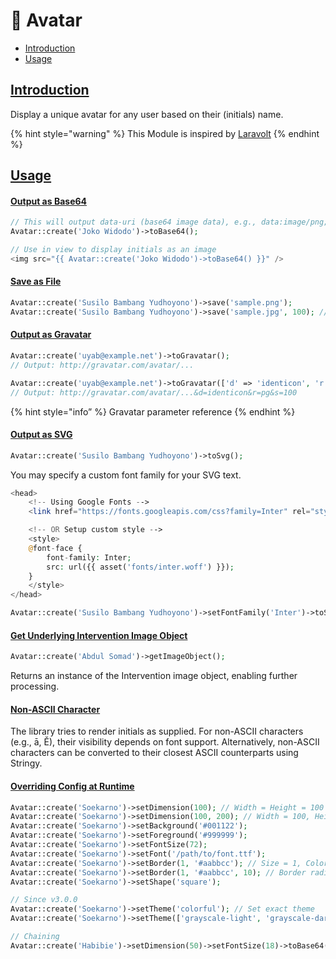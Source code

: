 # 👤 Avatar

- [Introduction](avatar.md#introduction)
- [Usage](avatar.md#usage)

<a name="introduction" href="#introduction" id="introduction"></a>

## [Introduction](avatar.md#introduction)

Display a unique avatar for any user based on their (initials) name.

{% hint style="warning" %} This Module is inspired by [Laravolt](https://github.com/laravolt/avatar) {% endhint %}

<a name="usage" href="#usage" id="usage"></a>

## [Usage](avatar.md#usage)

<a name="output-as-base64" href="#output-as-base64" id="output-as-base64"></a>

#### [Output as Base64](avatar.md#output-as-base64)

```php
// This will output data-uri (base64 image data), e.g., data:image/png;base64,iVBORw0KGg...
Avatar::create('Joko Widodo')->toBase64();

// Use in view to display initials as an image
<img src="{{ Avatar::create('Joko Widodo')->toBase64() }}" />
```

<a name="save-as-file" href="#save-as-file" id="save-as-file"></a>

#### [Save as File](avatar.md#save-as-file)

```php
Avatar::create('Susilo Bambang Yudhoyono')->save('sample.png');
Avatar::create('Susilo Bambang Yudhoyono')->save('sample.jpg', 100); // Quality = 100
```

<a name="output-as-gravatar" href="#output-as-gravatar" id="output-as-gravatar"></a>

#### [Output as Gravatar](avatar.md#output-as-gravatar)

```php
Avatar::create('uyab@example.net')->toGravatar();
// Output: http://gravatar.com/avatar/...

Avatar::create('uyab@example.net')->toGravatar(['d' => 'identicon', 'r' => 'pg', 's' => 100]);
// Output: http://gravatar.com/avatar/...&d=identicon&r=pg&s=100
```

{% hint style="info” %} Gravatar parameter reference {% endhint %}

<a name="output-as-svg" href="#output-as-svg" id="output-as-svg"></a>

#### [Output as SVG](avatar.md#output-as-svg)

```php
Avatar::create('Susilo Bambang Yudhoyono')->toSvg();
```

You may specify a custom font family for your SVG text.

```php
<head>
    <!-- Using Google Fonts -->
    <link href="https://fonts.googleapis.com/css?family=Inter" rel="stylesheet">

    <!-- OR Setup custom style -->
    <style>
    @font-face {
        font-family: Inter;
        src: url({{ asset('fonts/inter.woff') }});
    }
    </style>
</head>
```

```php
Avatar::create('Susilo Bambang Yudhoyono')->setFontFamily('Inter')->toSvg();
```

<a name="get-underlying-intervention-image-object" href="#get-underlying-intervention-image-object" id="get-underlying-intervention-image-object"></a>

#### [Get Underlying Intervention Image Object](avatar.md#get-underlying-intervention-image-object)

```php
Avatar::create('Abdul Somad')->getImageObject();
```

Returns an instance of the Intervention image object, enabling further processing.

<a name="non-ascii-character" href="#non-ascii-character" id="non-ascii-character"></a>

#### [Non-ASCII Character](avatar.md#non-ascii-character)

The library tries to render initials as supplied. For non-ASCII characters (e.g., ā, Ě), their visibility depends on font support. Alternatively,
non-ASCII characters can be converted to their closest ASCII counterparts using Stringy.

<a name="override-config-at-runtime" href="#override-config-at-runtime" id="override-config-at-runtime"></a>

#### [Overriding Config at Runtime](avatar.md#override-config-at-runtime)

```php
Avatar::create('Soekarno')->setDimension(100); // Width = Height = 100 pixels
Avatar::create('Soekarno')->setDimension(100, 200); // Width = 100, Height = 200
Avatar::create('Soekarno')->setBackground('#001122');
Avatar::create('Soekarno')->setForeground('#999999');
Avatar::create('Soekarno')->setFontSize(72);
Avatar::create('Soekarno')->setFont('/path/to/font.ttf');
Avatar::create('Soekarno')->setBorder(1, '#aabbcc'); // Size = 1, Color = #aabbcc
Avatar::create('Soekarno')->setBorder(1, '#aabbcc', 10); // Border radius = 10 (for SVG only)
Avatar::create('Soekarno')->setShape('square');

// Since v3.0.0
Avatar::create('Soekarno')->setTheme('colorful'); // Set exact theme
Avatar::create('Soekarno')->setTheme(['grayscale-light', 'grayscale-dark']); // Random theme from options

// Chaining
Avatar::create('Habibie')->setDimension(50)->setFontSize(18)->toBase64();
```
